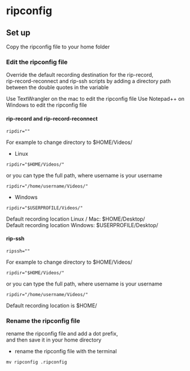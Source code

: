 # ripconfig


## Set up

Copy the ripconfig file to your home folder

### Edit the ripconfig file

Override the default recording destination for the rip-record,  
rip-record-reconnect and rip-ssh scripts by adding a directory path between the double quotes in the variable

Use TextWrangler on the mac to edit the ripconfig file
Use Notepad++ on Windows to edit the ripconfig file

#### rip-record and rip-record-reconnect

```
ripdir=""
```

For example to change directory to $HOME/Videos/

* Linux

```
ripdir="$HOME/Videos/"
```

or you can type the full path, where username is your username

```
ripdir="/home/username/Videos/"
```

* Windows

```
ripdir="$USERPROFILE/Videos/"
```

Default recording location Linux / Mac: $HOME/Desktop/  
Default recording location Windows: $USERPROFILE/Desktop/

#### rip-ssh

```
ripssh=""
```

For example to change directory to $HOME/Videos/

```
ripdir="$HOME/Videos/"
```

or you can type the full path, where username is your username

```
ripdir="/home/username/Videos/"
```

Default recording location is $HOME/

### Rename the ripconfig file 

rename the ripconfig file and add a dot prefix,  
and then save it in your home directory

* rename the ripconfig file with the terminal

```
mv ripconfig .ripconfig
```
